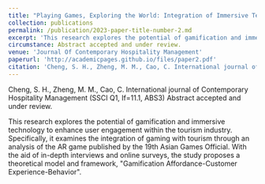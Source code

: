 ```yaml
---
title: "Playing Games, Exploring the World: Integration of Immersive Technology and Gamification Affordance."
collection: publications
permalink: /publication/2023-paper-title-number-2.md
excerpt: 'This research explores the potential of gamification and immersive technology to enhance user engagement within the tourism industry. Specifically, it examines the integration of gaming with tourism through an analysis of the AR game published by the 19th Asian Games Official. With the aid of in-depth interviews and online surveys, the study proposes a theoretical model and framework, "Gamification Affordance-Customer Experience-Behavior". '
circumstance: Abstract accepted and under review.
venue: 'Journal Of Contemporary Hospitality Management'
paperurl: 'http://academicpages.github.io/files/paper2.pdf'
citation: 'Cheng, S. H., Zheng, M. M., Cao, C. International journal of Contemporary Hospitality Management (SSCI Q1, If=11.1, ABS3) Abstract accepted and under review.'
---
```

Cheng, S. H., Zheng, M. M., Cao, C. International journal of Contemporary Hospitality Management (SSCI Q1, If=11.1, ABS3) Abstract accepted and under review.

This research explores the potential of gamification and immersive technology to enhance user engagement within the tourism industry. Specifically, it examines the integration of gaming with tourism through an analysis of the AR game published by the 19th Asian Games Official. With the aid of in-depth interviews and online surveys, the study proposes a theoretical model and framework, "Gamification Affordance-Customer Experience-Behavior". 

